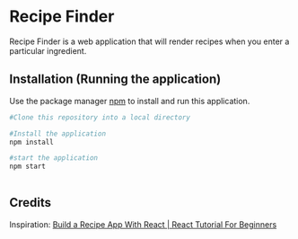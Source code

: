 # Recipe Finder

Recipe Finder is a web application that will render recipes when you enter a particular ingredient. 

## Installation (Running the application)

Use the package manager [npm](https://www.npmjs.com/) to install and run this application.


```bash
#Clone this repository into a local directory

#Install the application 
npm install 

#start the application 
npm start
 
```

## Credits

Inspiration: [Build a Recipe App With React | React Tutorial For Beginners](https://www.youtube.com/watch?v=U9T6YkEDkMo&t=1040s)